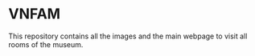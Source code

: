 # VNFAM
This repository contains all the images and the main webpage to visit all rooms  of the museum. 
